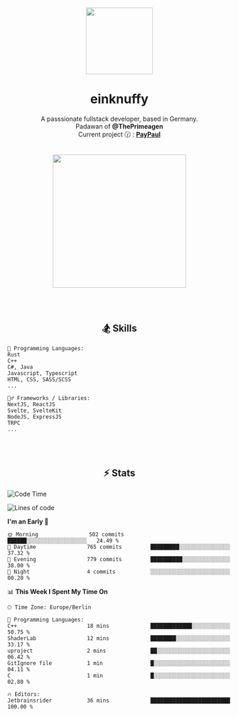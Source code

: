 <p align="center">
   <br />
   <a href="https://github.com/einKnuffy" target="_blank"><img width="150px" src="https://avatars.githubusercontent.com/u/66639485?s=400&u=fc9b6f7cbddb6dfbb93dc63483f7fc7aee75ac2e&v=4" /></a>
   <h1 align="center"><b>einknuffy</b></h1>
   <p align="center">A passsionate fullstack developer, based in Germany. <br/>
   Padawan of <b>@ThePrimeagen</b> <br/>
   Current project 🕜 : <b><a href="https://github.com/einKnuffy/paypaul">PayPaul</a></b><br/><br/>
      
   <p align="center">
      <img src="https://lanyard.cnrad.dev/api/675737917200662539" alt="" width="300px" /></p>
   </p>
</p>

<br/><br/>

<p align="center">
     <h2 align="center"><b>🏂 Skills</b></h2>
      <p align="center">
<!-- <p align="center"><b>That's it. Thanks for reading my profile 🤓</b></p>
<p align="center">
<img align="center" width="150px" src="https://i.kym-cdn.com/entries/icons/facebook/000/016/546/hidethepainharold.jpg" /></p><br/><br/> -->

```text
💬 Programming Languages:
Rust
C++
C#, Java
Javascript, Typescript
HTML, CSS, SASS/SCSS
...

🤹‍♂️ Frameworks / Libraries:
NextJS, ReactJS
Svelte, SvelteKit
NodeJS, ExpressJS
TRPC
...
```
</p>
</p>

<br/><br/>

<p align="center">
    <h2 align="center"><b>⚡ Stats</b></h2>
    <p align="center">

<!--START_SECTION:waka-->
![Code Time](http://img.shields.io/badge/Code%20Time-254%20hrs%2036%20mins-blue)

![Lines of code](https://img.shields.io/badge/From%20Hello%20World%20I%27ve%20Written-12.5%20million%20lines%20of%20code-blue)

**I'm an Early 🐤** 

```text
🌞 Morning                502 commits         ██████░░░░░░░░░░░░░░░░░░░   24.49 % 
🌆 Daytime                765 commits         █████████░░░░░░░░░░░░░░░░   37.32 % 
🌃 Evening                779 commits         ██████████░░░░░░░░░░░░░░░   38.00 % 
🌙 Night                  4 commits           ░░░░░░░░░░░░░░░░░░░░░░░░░   00.20 % 
```


📊 **This Week I Spent My Time On** 

```text
🕑︎ Time Zone: Europe/Berlin

💬 Programming Languages: 
C++                      18 mins             █████████████░░░░░░░░░░░░   50.75 % 
ShaderLab                12 mins             ████████░░░░░░░░░░░░░░░░░   33.17 % 
uproject                 2 mins              ██░░░░░░░░░░░░░░░░░░░░░░░   06.42 % 
GitIgnore file           1 min               █░░░░░░░░░░░░░░░░░░░░░░░░   04.11 % 
C                        1 min               █░░░░░░░░░░░░░░░░░░░░░░░░   02.80 % 

🔥 Editors: 
Jetbrainsrider           36 mins             █████████████████████████   100.00 % 
```


<!--END_SECTION:waka-->

   </p>
</p>

<br/>
